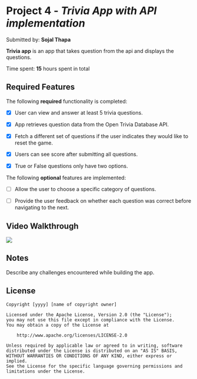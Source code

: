 # Project 4 - *Trivia App with API implementation*

Submitted by: **Sojal Thapa**

**Trivia app** is an app that takes question from the api and displays the questions.

Time spent: **15** hours spent in total

## Required Features

The following **required** functionality is completed:

- [x] User can view and answer at least 5 trivia questions.
- [x] App retrieves question data from the Open Trivia Database API.
- [x] Fetch a different set of questions if the user indicates they would like to reset the game.
- [x] Users can see score after submitting all questions.
- [x] True or False questions only have two options.


The following **optional** features are implemented:

  
- [ ] Allow the user to choose a specific category of questions.
- [ ] Provide the user feedback on whether each question was correct before navigating to the next.



## Video Walkthrough

<div>
    <a href="https://www.loom.com/share/aa5710fa18cb42aa81d3746296a4cb6b">
        </a>
    <a href="https://www.loom.com/share/aa5710fa18cb42aa81d3746296a4cb6b">
      <img style="max-width:300px;" src="https://cdn.loom.com/sessions/thumbnails/aa5710fa18cb42aa81d3746296a4cb6b-with-play.gif">
    </a>
  </div>


## Notes

Describe any challenges encountered while building the app.

## License

    Copyright [yyyy] [name of copyright owner]

    Licensed under the Apache License, Version 2.0 (the "License");
    you may not use this file except in compliance with the License.
    You may obtain a copy of the License at

        http://www.apache.org/licenses/LICENSE-2.0

    Unless required by applicable law or agreed to in writing, software
    distributed under the License is distributed on an "AS IS" BASIS,
    WITHOUT WARRANTIES OR CONDITIONS OF ANY KIND, either express or implied.
    See the License for the specific language governing permissions and
    limitations under the License.

